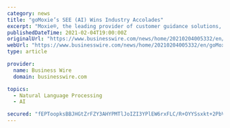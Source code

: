 ```yaml
---
category: news
title: "goMoxie’s SEE (AI) Wins Industry Accolades"
excerpt: "Moxie®, the leading provider of customer guidance solutions, today announced that its solution, SEETM , an AI solution that delivers actionable insi"
publishedDateTime: 2021-02-04T19:00:00Z
originalUrl: "https://www.businesswire.com/news/home/20210204005332/en/goMoxie’s-SEE-AI-Wins-Industry-Accolades"
webUrl: "https://www.businesswire.com/news/home/20210204005332/en/goMoxie’s-SEE-AI-Wins-Industry-Accolades"
type: article

provider:
  name: Business Wire
  domain: businesswire.com

topics:
  - Natural Language Processing
  - AI

secured: "fEPToopksBBJHGtZrFZY3AHYPMTlJoIZI3YPlEW6rxFLC/R+OYYSsxkt+2PbVQFZNJczt+cg4Fye+fgMzzZ45B8RSX1YY9XexAAbRL5Il5BOXk0ZArAQ7uyVOP3Oa3bYYe9WzsxTKUGOYd+Xbh+qU4lkNuJpxsXEw6QLmrDz2YN70OkhYVYeRWm1fv/tHHC21vXMttv2OxkXieayeoRigShLvhwGbLHlXOFTLqdU98R1oOcclOwP/8mmSXT9eEG/m4PzCy7ZhyA3QZOy0g4DFMZ7LTqIHP9djvirkSuqQ/bulnoAy9eDCrVT4BUehDvVvWDOdhLs2iV+9ikJoxJkiP7tMFew1ahcLJM2Td+Ccdc=;pPdhQdgTQnjJzqsWWN0J9Q=="
---
```



